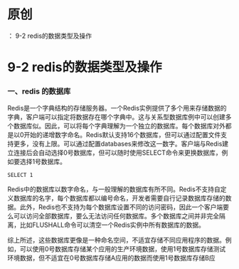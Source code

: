 # 原创
：  9-2 redis的数据类型及操作

# 9-2 redis的数据类型及操作

### 一、redis 的数据库

Redis是一个字典结构的存储服务器。一个Redis实例提供了多个用来存储数据的字典，客户端可以指定将数据存在哪个字典中。这与关系型数据库例中可以创建多个数据库似。因此，可以将每个字典理解为一个独立的数据库。每个数据库对外都是以0开始的递增数字命名。Redis默认支持16个数据库，但可以通过配置文件支持更多，没有上限。可以通过配置databases来修改这一数字。客户端与Redis建立连接后会自动选择0号数据库，但可以随时使用SELECT命令来更换数据库，例如要选择1号数据库。

```
SELECT 1
```

Redis中的数据库以数字命名，与一般理解的数据库有所不同。Redis不支持自定义数据库的名字，每个数据库都以编号命名，开发者需要自行记录数据库存储的数据。此外，Redis也不支持为每个数据库设置不同的访问密码，因此一个客户端要么可以访问全部数据库，要么无法访问任何数据库。多个数据库之间并非完全隔离，比如FLUSHALL命令可以清空一个Redis实例中所有数据库的数据。

综上所述，这些数据库更像是一种命名空间，不适宜存储不同应用程序的数据。例如，可以使用0号数据库存储某个应用的生产环境数据，使用1号数据库存储测试环境数据，但不适宜在0号数据库存储A应用的数据而使用1号数据库存储B应
